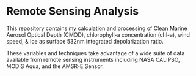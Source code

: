 # Remote Sensing Analysis
This repository contains my calculation and processing of Clean Marine Aerosol Optical Depth (CMOD), chlorophyll-a concentration (chl-a), wind speed, & Ice as surface 532nm integrated depolarization ratio. 

These variables and techniques take advantage of a wide suite of data available from remote sensing instruments including NASA CALIPSO, MODIS Aqua, and the AMSR-E Sensor. 

